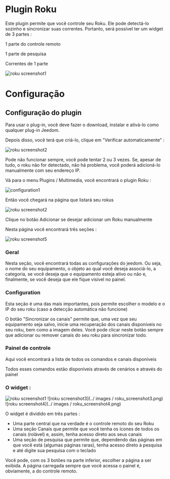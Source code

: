 # Plugin Roku 

Este plugin permite que você controle seu Roku. Ele pode detectá-lo sozinho e sincronizar suas correntes. Portanto, será possível ter um widget de 3 partes :

1 parte do controle remoto

1 parte de pesquisa

Correntes de 1 parte

![roku screenshot1](../images/roku_screenshot1.png)

# Configuração 

## Configuração do plugin

Para usar o plug-in, você deve fazer o download, instalar e ativá-lo como qualquer plug-in Jeedom.

Depois disso, você terá que criá-lo, clique em "Verificar automaticamente" :

![roku screenshot2](../images/roku_screenshot2.png)

Pode não funcionar sempre, você pode tentar 2 ou 3 vezes. Se, apesar de tudo, o roku não for detectado, não há problema, você poderá adicioná-lo manualmente com seu endereço IP.

Vá para o menu Plugins / Multimedia, você encontrará o plugin Roku :

![configuration1](../images/configuration1.png)

Então você chegará na página que listará seu rokus

![roku screenshot2](../images/roku_screenshot2.png)

Clique no botão Adicionar se desejar adicionar um Roku manualmente

Nesta página você encontrará três seções :

![roku screenshot5](../images/roku_screenshot5.png)

### Geral

Nesta seção, você encontrará todas as configurações do jeedom. Ou seja, o nome do seu equipamento, o objeto ao qual você deseja associá-lo, a categoria, se você deseja que o equipamento esteja ativo ou não e, finalmente, se você deseja que ele fique visível no painel.

### Configuration

Esta seção é uma das mais importantes, pois permite escolher o modelo e o IP do seu roku (caso a detecção automática não funcione)

O botão "Sincronizar os canais" permite que, uma vez que seu equipamento seja salvo, inicie uma recuperação dos canais disponíveis no seu roku, bem como a imagem deles. Você pode clicar neste botão sempre que adicionar ou remover canais do seu roku para sincronizar todo.

### Painel de controle

Aqui você encontrará a lista de todos os comandos e canais disponíveis

Todos esses comandos estão disponíveis através de cenários e através do painel

### O widget : 

![roku screenshot1](../images/roku_screenshot1.png) ![roku
screenshot3](../ images / roku_screenshot3.png) ![roku
screenshot4](../ images / roku_screenshot4.png)

O widget é dividido em três partes :

-   Uma parte central que na verdade é o controle remoto do seu Roku
-   Uma seção Canais que permite que você tenha os ícones de todos os canais (rolável) e, assim, tenha acesso direto aos seus canais
-   Uma seção de pesquisa que permite que, dependendo das páginas em que você está (algumas páginas raras), tenha acesso direto à pesquisa e até digite sua pesquisa com o teclado

Você pode, com os 3 botões na parte inferior, escolher a página a ser exibida. A página carregada sempre que você acessa o painel é, obviamente, a do controle remoto.
